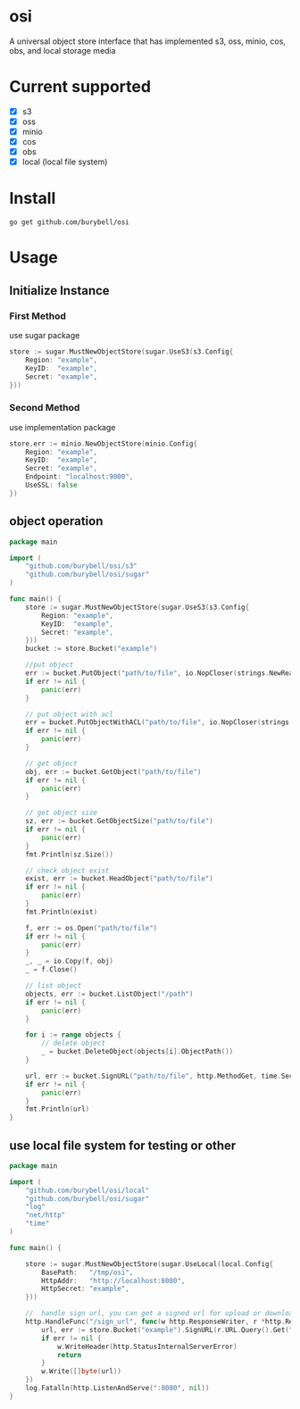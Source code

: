 # osi

A universal object store interface that has implemented s3, oss, minio, cos, obs, and local storage media

# Current supported

- [x] s3
- [x] oss
- [x] minio
- [x] cos
- [x] obs
- [x] local (local file system)

# Install

```shell
go get github.com/burybell/osi
```

# Usage
## Initialize Instance
### First Method
use sugar package
```go
store := sugar.MustNewObjectStore(sugar.UseS3(s3.Config{
    Region: "example",
    KeyID:  "example",
    Secret: "example",
}))
```

### Second Method
use implementation package
```go
store,err := minio.NewObjectStore(minio.Config{
    Region: "example",
    KeyID:  "example",
    Secret: "example",
    Endpoint: "localhost:9000",
    UseSSL: false
})
```

## object operation
```go
package main

import (
	"github.com/burybell/osi/s3"
	"github.com/burybell/osi/sugar"
)

func main() {
	store := sugar.MustNewObjectStore(sugar.UseS3(s3.Config{
		Region: "example",
		KeyID:  "example",
		Secret: "example",
	}))
	bucket := store.Bucket("example")

	//put object
	err := bucket.PutObject("path/to/file", io.NopCloser(strings.NewReader("some data")))
	if err != nil {
		panic(err)
	}

	// put object with acl
	err = bucket.PutObjectWithACL("path/to/file", io.NopCloser(strings.NewReader("some data")), store.ACLEnum().PublicRead())
	if err != nil {
		panic(err)
	}

	// get object
	obj, err := bucket.GetObject("path/to/file")
	if err != nil {
		panic(err)
	}

	// get object size
	sz, err := bucket.GetObjectSize("path/to/file")
	if err != nil {
		panic(err)
	}
	fmt.Println(sz.Size())

	// check object exist
	exist, err := bucket.HeadObject("path/to/file")
	if err != nil {
		panic(err)
	}
	fmt.Println(exist)

	f, err := os.Open("path/to/file")
	if err != nil {
		panic(err)
	}
	_, _ = io.Copy(f, obj)
	_ = f.Close()

	// list object
	objects, err := bucket.ListObject("/path")
	if err != nil {
		panic(err)
	}

	for i := range objects {
		// delete object
		_ = bucket.DeleteObject(objects[i].ObjectPath())
	}

	url, err := bucket.SignURL("path/to/file", http.MethodGet, time.Second*100)
	if err != nil {
		panic(err)
	}
	fmt.Println(url)
}

```

## use local file system for testing or other
```go
package main

import (
	"github.com/burybell/osi/local"
	"github.com/burybell/osi/sugar"
	"log"
	"net/http"
	"time"
)

func main() {

	store := sugar.MustNewObjectStore(sugar.UseLocal(local.Config{
		BasePath:   "/tmp/osi",
		HttpAddr:   "http://localhost:8080",
		HttpSecret: "example",
	}))

	//  handle sign url, you can get a signed url for upload or download
	http.HandleFunc("/sign_url", func(w http.ResponseWriter, r *http.Request) {
		url, err := store.Bucket("example").SignURL(r.URL.Query().Get("path"), r.Method, time.Second*1000)
		if err != nil {
			w.WriteHeader(http.StatusInternalServerError)
			return
		}
		w.Write([]byte(url))
	})
	log.Fatalln(http.ListenAndServe(":8080", nil))
}
```